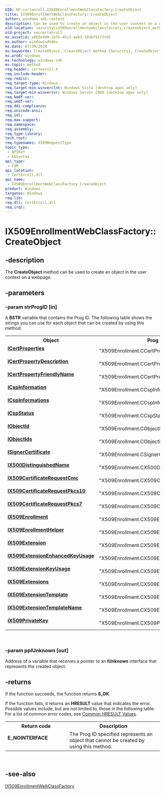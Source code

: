 ```yaml
---
UID: NF:certenroll.IX509EnrollmentWebClassFactory.CreateObject
title: IX509EnrollmentWebClassFactory::CreateObject
author: windows-sdk-content
description: Can be used to create an object in the user context on a webpage.
old-location: security\ix509enrollmentwebclassfactory_createobject_method.htm
old-project: seccertenroll
ms.assetid: e865e499-1bfe-45c3-aeb3-3936f9173fd5
ms.author: windowssdkdev
ms.date: 07/30/2018
ms.keywords: CreateObject, CreateObject method [Security], CreateObject method [Security],IX509EnrollmentWebClassFactory interface, ICertProperties, ICertPropertyDescription, ICertPropertyFriendlyName, ICspInformation, ICspInformations, ICspStatus, IObjectId, IObjectIds, ISignerCertificate, IX500DistinguishedName, IX509CertificateRequestCmc, IX509CertificateRequestPkcs10, IX509CertificateRequestPkcs7, IX509Enrollment, IX509EnrollmentHelper, IX509EnrollmentWebClassFactory interface [Security],CreateObject method, IX509EnrollmentWebClassFactory.CreateObject, IX509EnrollmentWebClassFactory::CreateObject, IX509Extension, IX509ExtensionEnhancedKeyUsage, IX509ExtensionKeyUsage, IX509ExtensionTemplate, IX509ExtensionTemplateName, IX509Extensions, IX509PrivateKey, certenroll/IX509EnrollmentWebClassFactory::CreateObject, security.ix509enrollmentwebclassfactory_createobject_method
ms.prod: windows
ms.technology: windows-sdk
ms.topic: method
req.header: certenroll.h
req.include-header: 
req.redist: 
req.target-type: Windows
req.target-min-winverclnt: Windows Vista [desktop apps only]
req.target-min-winversvr: Windows Server 2008 [desktop apps only]
req.kmdf-ver: 
req.umdf-ver: 
req.ddi-compliance: 
req.unicode-ansi: 
req.idl: 
req.max-support: 
req.namespace: 
req.assembly: 
req.type-library: 
tech.root: 
req.typenames: X509RequestType
topic_type:
 - APIRef
 - kbSyntax
api_type:
 - COM
api_location:
 - CertEnroll.dll
api_name:
 - IX509EnrollmentWebClassFactory.CreateObject
product: Windows
targetos: Windows
req.lib: 
req.dll: CertEnroll.dll
req.irql: 
---
```


# IX509EnrollmentWebClassFactory::CreateObject


## -description


The <b>CreateObject</b> method can be used to create an object in the user context on a webpage.


## -parameters




### -param strProgID [in]

A <b>BSTR</b> variable that contains the Prog ID. The following table shows the strings you can use for each object that can be created by using this method.

<table>
<tr>
<th>Object</th>
<th>Prog ID string</th>
</tr>
<tr>
<td width="40%"><a id="ICertProperties"></a><a id="icertproperties"></a><a id="ICERTPROPERTIES"></a><dl>
<dt><b><a href="https://msdn.microsoft.com/en-us/library/Aa375231(v=VS.85).aspx">ICertProperties</a></b></dt>
<dt></dt>
</dl>
</td>
<td width="60%">
"X509Enrollment.CCertProperties"

</td>
</tr>
<tr>
<td width="40%"><a id="ICertPropertyDescription"></a><a id="icertpropertydescription"></a><a id="ICERTPROPERTYDESCRIPTION"></a><dl>
<dt><b><a href="https://msdn.microsoft.com/en-us/library/Aa375646(v=VS.85).aspx">ICertPropertyDescription</a></b></dt>
<dt></dt>
</dl>
</td>
<td width="60%">
"X509Enrollment.CCertPropertyDescription"

</td>
</tr>
<tr>
<td width="40%"><a id="ICertPropertyFriendlyName"></a><a id="icertpropertyfriendlyname"></a><a id="ICERTPROPERTYFRIENDLYNAME"></a><dl>
<dt><b><a href="https://msdn.microsoft.com/en-us/library/Aa375715(v=VS.85).aspx">ICertPropertyFriendlyName</a></b></dt>
<dt></dt>
</dl>
</td>
<td width="60%">
"X509Enrollment.CCertPropertyFriendlyName"

</td>
</tr>
<tr>
<td width="40%"><a id="ICspInformation"></a><a id="icspinformation"></a><a id="ICSPINFORMATION"></a><dl>
<dt><b><a href="https://msdn.microsoft.com/en-us/library/Aa375967(v=VS.85).aspx">ICspInformation</a></b></dt>
<dt></dt>
</dl>
</td>
<td width="60%">
"X509Enrollment.CCspInformation"

</td>
</tr>
<tr>
<td width="40%"><a id="ICspInformations"></a><a id="icspinformations"></a><a id="ICSPINFORMATIONS"></a><dl>
<dt><b><a href="https://msdn.microsoft.com/en-us/library/Aa375968(v=VS.85).aspx">ICspInformations</a></b></dt>
<dt></dt>
</dl>
</td>
<td width="60%">
"X509Enrollment.CCspInformations"

</td>
</tr>
<tr>
<td width="40%"><a id="ICspStatus"></a><a id="icspstatus"></a><a id="ICSPSTATUS"></a><dl>
<dt><b><a href="https://msdn.microsoft.com/en-us/library/Aa376760(v=VS.85).aspx">ICspStatus</a></b></dt>
<dt></dt>
</dl>
</td>
<td width="60%">
"X509Enrollment.CCspStatus"

</td>
</tr>
<tr>
<td width="40%"><a id="IObjectId"></a><a id="iobjectid"></a><a id="IOBJECTID"></a><dl>
<dt><b><a href="https://msdn.microsoft.com/en-us/library/Aa376784(v=VS.85).aspx">IObjectId</a></b></dt>
<dt></dt>
</dl>
</td>
<td width="60%">
"X509Enrollment.CObjectId"

</td>
</tr>
<tr>
<td width="40%"><a id="IObjectIds"></a><a id="iobjectids"></a><a id="IOBJECTIDS"></a><dl>
<dt><b><a href="https://msdn.microsoft.com/en-us/library/Aa376785(v=VS.85).aspx">IObjectIds</a></b></dt>
<dt></dt>
</dl>
</td>
<td width="60%">
"X509Enrollment.CObjectIds"

</td>
</tr>
<tr>
<td width="40%"><a id="ISignerCertificate"></a><a id="isignercertificate"></a><a id="ISIGNERCERTIFICATE"></a><dl>
<dt><b><a href="https://msdn.microsoft.com/en-us/library/Aa376820(v=VS.85).aspx">ISignerCertificate</a></b></dt>
<dt></dt>
</dl>
</td>
<td width="60%">
"X509Enrollment.CSignerCertificate"

</td>
</tr>
<tr>
<td width="40%"><a id="IX500DistinguishedName"></a><a id="ix500distinguishedname"></a><a id="IX500DISTINGUISHEDNAME"></a><dl>
<dt><b><a href="https://msdn.microsoft.com/en-us/library/Aa377051(v=VS.85).aspx">IX500DistinguishedName</a></b></dt>
<dt></dt>
</dl>
</td>
<td width="60%">
"X509Enrollment.CX500DistinguishedName"

</td>
</tr>
<tr>
<td width="40%"><a id="IX509CertificateRequestCmc"></a><a id="ix509certificaterequestcmc"></a><a id="IX509CERTIFICATEREQUESTCMC"></a><dl>
<dt><b><a href="https://msdn.microsoft.com/en-us/library/Aa377133(v=VS.85).aspx">IX509CertificateRequestCmc</a></b></dt>
<dt></dt>
</dl>
</td>
<td width="60%">
"X509Enrollment.CX509CertificateRequestCmc"

</td>
</tr>
<tr>
<td width="40%"><a id="IX509CertificateRequestPkcs10"></a><a id="ix509certificaterequestpkcs10"></a><a id="IX509CERTIFICATEREQUESTPKCS10"></a><dl>
<dt><b><a href="https://msdn.microsoft.com/en-us/library/Aa377505(v=VS.85).aspx">IX509CertificateRequestPkcs10</a></b></dt>
<dt></dt>
</dl>
</td>
<td width="60%">
"X509Enrollment.CX509CertificateRequestPkcs10"

</td>
</tr>
<tr>
<td width="40%"><a id="IX509CertificateRequestPkcs7"></a><a id="ix509certificaterequestpkcs7"></a><a id="IX509CERTIFICATEREQUESTPKCS7"></a><dl>
<dt><b><a href="https://msdn.microsoft.com/en-us/library/Aa377608(v=VS.85).aspx">IX509CertificateRequestPkcs7</a></b></dt>
<dt></dt>
</dl>
</td>
<td width="60%">
"X509Enrollment.CX509CertificateRequestPkcs7"

</td>
</tr>
<tr>
<td width="40%"><a id="IX509Enrollment"></a><a id="ix509enrollment"></a><a id="IX509ENROLLMENT"></a><dl>
<dt><b><a href="https://msdn.microsoft.com/en-us/library/Aa377809(v=VS.85).aspx">IX509Enrollment</a></b></dt>
<dt></dt>
</dl>
</td>
<td width="60%">
"X509Enrollment.CX509Enrollment"

</td>
</tr>
<tr>
<td width="40%"><a id="IX509EnrollmentHelper"></a><a id="ix509enrollmenthelper"></a><a id="IX509ENROLLMENTHELPER"></a><dl>
<dt><b><a href="https://msdn.microsoft.com/en-us/library/Ee351687(v=VS.85).aspx">IX509EnrollmentHelper</a></b></dt>
<dt></dt>
</dl>
</td>
<td width="60%">
"X509Enrollment.CX509EnrollmentHelper"

</td>
</tr>
<tr>
<td width="40%"><a id="IX509Extension"></a><a id="ix509extension"></a><a id="IX509EXTENSION"></a><dl>
<dt><b><a href="https://msdn.microsoft.com/en-us/library/Aa378077(v=VS.85).aspx">IX509Extension</a></b></dt>
<dt></dt>
</dl>
</td>
<td width="60%">
"X509Enrollment.CX509Extension"

</td>
</tr>
<tr>
<td width="40%"><a id="IX509ExtensionEnhancedKeyUsage"></a><a id="ix509extensionenhancedkeyusage"></a><a id="IX509EXTENSIONENHANCEDKEYUSAGE"></a><dl>
<dt><b><a href="https://msdn.microsoft.com/en-us/library/Aa378132(v=VS.85).aspx">IX509ExtensionEnhancedKeyUsage</a></b></dt>
<dt></dt>
</dl>
</td>
<td width="60%">
"X509Enrollment.CX509ExtensionEnhancedKeyUsage"

</td>
</tr>
<tr>
<td width="40%"><a id="IX509ExtensionKeyUsage"></a><a id="ix509extensionkeyusage"></a><a id="IX509EXTENSIONKEYUSAGE"></a><dl>
<dt><b><a href="https://msdn.microsoft.com/en-us/library/Aa378144(v=VS.85).aspx">IX509ExtensionKeyUsage</a></b></dt>
<dt></dt>
</dl>
</td>
<td width="60%">
"X509Enrollment.CX509ExtensionKeyUsage"

</td>
</tr>
<tr>
<td width="40%"><a id="IX509Extensions"></a><a id="ix509extensions"></a><a id="IX509EXTENSIONS"></a><dl>
<dt><b><a href="https://msdn.microsoft.com/en-us/library/Aa378174(v=VS.85).aspx">IX509Extensions</a></b></dt>
<dt></dt>
</dl>
</td>
<td width="60%">
"X509Enrollment.CX509Extensions"

</td>
</tr>
<tr>
<td width="40%"><a id="IX509ExtensionTemplate"></a><a id="ix509extensiontemplate"></a><a id="IX509EXTENSIONTEMPLATE"></a><dl>
<dt><b><a href="https://msdn.microsoft.com/en-us/library/Aa378274(v=VS.85).aspx">IX509ExtensionTemplate</a></b></dt>
<dt></dt>
</dl>
</td>
<td width="60%">
"X509Enrollment.CX509ExtensionTemplate"

</td>
</tr>
<tr>
<td width="40%"><a id="IX509ExtensionTemplateName"></a><a id="ix509extensiontemplatename"></a><a id="IX509EXTENSIONTEMPLATENAME"></a><dl>
<dt><b><a href="https://msdn.microsoft.com/en-us/library/Aa378276(v=VS.85).aspx">IX509ExtensionTemplateName</a></b></dt>
<dt></dt>
</dl>
</td>
<td width="60%">
"X509Enrollment.CX509ExtensionTemplateName"

</td>
</tr>
<tr>
<td width="40%"><a id="IX509PrivateKey"></a><a id="ix509privatekey"></a><a id="IX509PRIVATEKEY"></a><dl>
<dt><b><a href="https://msdn.microsoft.com/en-us/library/Aa378921(v=VS.85).aspx">IX509PrivateKey</a></b></dt>
<dt></dt>
</dl>
</td>
<td width="60%">
"X509Enrollment.CX509PrivateKey"

</td>
</tr>
</table>
 


### -param ppIUnknown [out]

Address of a variable that receives a pointer to an  <b>IUnknown</b> interface that represents the created object.


## -returns



If the function succeeds, the function returns <b>S_OK</b>.

If the function fails, it returns an <b>HRESULT</b> value that indicates the error. Possible values include, but are not limited to, those in the following table. For a list of common error codes, see <a href="https://msdn.microsoft.com/en-us/library/Aa378137(v=VS.85).aspx">Common HRESULT Values</a>.

<table>
<tr>
<th>Return code</th>
<th>Description</th>
</tr>
<tr>
<td width="40%">
<dl>
<dt><b>E_NOINTERFACE</b></dt>
</dl>
</td>
<td width="60%">
The Prog ID specified represents an object that cannot be created by using this method.

</td>
</tr>
</table>
 




## -see-also




<a href="https://msdn.microsoft.com/en-us/library/Aa377863(v=VS.85).aspx">IX509EnrollmentWebClassFactory</a>
 

 

